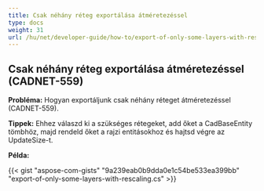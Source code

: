 ```yaml
---
title: Csak néhány réteg exportálása átméretezéssel
type: docs
weight: 31
url: /hu/net/developer-guide/how-to/export-of-only-some-layers-with-rescaling/
---
```


## **Csak néhány réteg exportálása átméretezéssel (CADNET-559)**

**Probléma:** Hogyan exportáljunk csak néhány réteget átméretezéssel (CADNET-559).

**Tippek:** Ehhez válaszd ki a szükséges rétegeket, add őket a CadBaseEntity tömbhöz, majd rendeld őket a rajzi entitásokhoz és hajtsd végre az UpdateSize-t.

**Példa:**

{{< gist "aspose-com-gists" "9a239eab0b9dda0e1c54be533ea399bb" "export-of-only-some-layers-with-rescaling.cs" >}}
